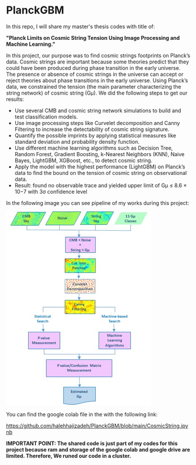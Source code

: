 # PlanckGBM
In this repo, I will share my master's thesis codes with title of:

**"Planck Limits on Cosmic String Tension Using Image Processing and Machine Learning."**

In this project, our purpose was to find cosmic strings footprints on Planck’s data. Cosmic strings are important because some theories predict that they could have been produced during phase transition in the early universe. The presence or absence of cosmic strings in the universe can accept or reject theories about phase transitions in the early universe. Using Planck’s data, we constrained the tension (the main parameter characterizing the string network) of cosmic string (Gµ). We did the following steps to get our results:

- Use several CMB and cosmic string network simulations to build and test classification models.
- Use image processing steps like Curvelet decomposition and Canny Filtering to increase the detectability of cosmic string signature.
- Quantify the possible imprints by applying statistical measures like standard deviation and probability density function.
- Use different machine learning algorithms such as Decision Tree, Random Forest, Gradient Boosting, k-Nearest Neighbors (KNN), Naive Bayes, LightGBM, XGBoost, etc., to detect cosmic string.
- Apply the model with the highest performance (LightGBM) on Planck’s data to find the bound on the tension of cosmic string on observational data.
- Result: found no observable trace and yielded upper limit of Gµ ≤ 8.6 × 10−7 with 3σ confidence level

In the following image you can see pipeline of my works during this project:

![alt text](https://github.com/halehhajizadeh/PlanckGBM/blob/main/LGBM_pipeline.jpg)



You can find the google colab file in the with the following link:

https://github.com/halehhajizadeh/PlanckGBM/blob/main/CosmicString.ipynb

**IMPORTANT POINT: 
The shared code is just part of my codes for this project because ram and storage of the google colab and google drive are limited. Therefore, We runed our code in a cluster.**
